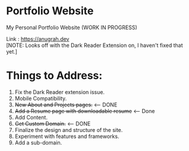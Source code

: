 # Portfolio Website
My Personal Portfolio Website (WORK IN PROGRESS)

Link : https://anugrah.dev   
[NOTE: Looks off with the Dark Reader Extension on, I haven't fixed that yet.]

# Things to Address:
1. Fix the Dark Reader extension issue.
2. Mobile Compatibility.
3. ~~New About and Projects pages.~~ <-- DONE
4. ~~Add a Resume page with downloadable resume~~ <-- Done
5. Add Content.
6. ~~Get Custom Domain.~~ <-- DONE
7. Finalize the design and structure of the site.
8. Experiment with features and frameworks.
9. Add a sub-domain.
